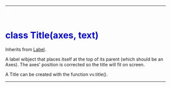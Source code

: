 
---

#### <font color='#FFF'>title</font> ####
# <font color='#00B'>class Title(axes, text)</font> #

Inherits from [Label](cls_Label.md).

A label wibject that places itself at the top of its parent (which should be an Axes). The axes' position is corrected so the title will fit on screen.

A Title can be created with the function vv.title().






---

